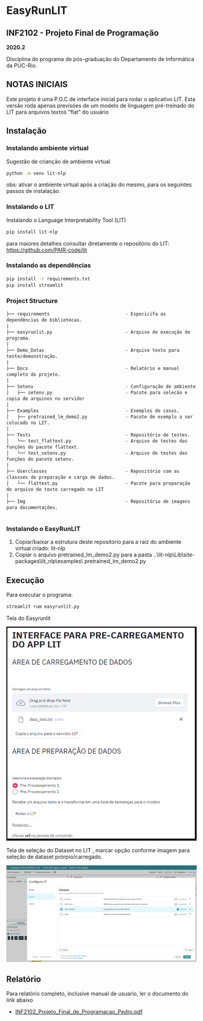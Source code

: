 # EasyRunLIT

## INF2102 - Projeto Final de Programação

**2020.2**

Disciplina do programa de pós-graduação do Departamento de Informática da PUC-Rio.

## NOTAS INICIAIS

Este projeto é uma P.O.C de interface inicial para rodar o aplicativo LIT.
Esta versão roda apenas previsões de um modelo de linguagem pré-treinado do LIT para arquivos textos "flat" do usuário


## Instalação

### Instalando ambiente virtual

Sugestão de crianção de ambiente virtual

```bash
python -m venv lit-nlp
```
obs: ativar o ambiente virtual após a criação do mesmo, para os seguintes passos de instalação.

### Instalando o LIT

Instalando o Language Interpretability Tool (LIT)

```bash
pip install lit-nlp
```
para maiores detalhes consultar diretamente o repositório do LIT: https://github.com/PAIR-code/lit

### Instalando as dependências

```bash
pip install -r requirements.txt
pip install streamlit
````

### Project Structure

```
├── requirements                            - Especicifa as dependências de bibliotecas.
|
├── easyrunlit.py                           - Arquivo de execução do programa.
|
├── Demo_Datas                              - Arquivo texto para teste/demonstração.
|
├── Docs                                    - Relatório e manual completo do projeto.
|
├── Setenv                                  - Configuração de ambiente
│   ├── setenv.py                           - Pacote para selecão e copia de arquinos no servidor
|
├── Examples                                - Exemplos de casos.
│   ├── pretrained_lm_demo2.py              - Pacote de exemplo a ser colocado no LIT.
|
├── Tests                                   - Repositório de testes.
│   └── test_flattext.py                    - Arquivo de testes das funções do pacote flattext.
│   └── test_setenv.py                      - Arquivo de testes das funções do pacote setenv.
|
├── Userclasses                             - Repositório com as classses de preparação e carga de dados.
│   └── flattext.py                         - Pacote para preparação do arquivo de texto carregado no LIT
|
├── Img                                     - Repositório de imagens para documentações.


```

### Instalando o EasyRunLIT 

1. Copiar/baixar a estrutura deste repositório para a raiz do ambiente virtual criado: lit-nlp
2. Copiar o arquivo pretrained_lm_demo2.py para a pasta ..\lit-nlp\Lib\site-packages\lit_nlp\examples\ pretrained_lm_demo2.py

## Execução

Para executar o programa:

```bash
streamlit rum easyrunlit.py
```
Tela do Easyrunlit

![exemplo_img](Img/img01.PNG)

Tela de seleção do Dataset no LIT , marcar opção conforme imagem para seleção de dataset prórpio/carregado.

![exemplo_img2](Img/img02.PNG)

## Relatório

Para relatório completo, inclusive manual de usuario, ler o documento do link abaixo

* [INF2102_Projeto_Final_de_Programacao_Pedro.pdf](https://github.com/pedrohesch/EasyRunLIT/blob/main/Docs/INF2102_Projeto_Final_de_Programacao_Pedro.pdf)



